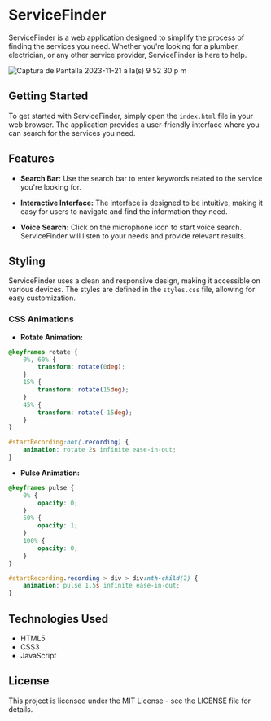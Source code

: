 # ServiceFinder

ServiceFinder is a web application designed to simplify the process of finding the services you need. Whether you're looking for a plumber, electrician, or any other service provider, ServiceFinder is here to help.

![Captura de Pantalla 2023-11-21 a la(s) 9 52 30 p m](https://github.com/jsurrea/Frontend-Mentor/assets/68788933/d0d21396-7cbb-4c44-93ef-6a75d575c075)

## Getting Started

To get started with ServiceFinder, simply open the `index.html` file in your web browser. The application provides a user-friendly interface where you can search for the services you need.

## Features

- **Search Bar:** Use the search bar to enter keywords related to the service you're looking for.

- **Interactive Interface:** The interface is designed to be intuitive, making it easy for users to navigate and find the information they need.

- **Voice Search:** Click on the microphone icon to start voice search. ServiceFinder will listen to your needs and provide relevant results.

## Styling

ServiceFinder uses a clean and responsive design, making it accessible on various devices. The styles are defined in the `styles.css` file, allowing for easy customization.

### CSS Animations

- **Rotate Animation:**

```css
@keyframes rotate {
    0%, 60% {
        transform: rotate(0deg);
    }
    15% {
        transform: rotate(15deg);
    }
    45% {
        transform: rotate(-15deg);
    }
}

#startRecording:not(.recording) {
    animation: rotate 2s infinite ease-in-out;
}
```

- **Pulse Animation:**

```css
@keyframes pulse {
    0% {
        opacity: 0;
    }
    50% {
        opacity: 1;
    }
    100% {
        opacity: 0;
    }
}

#startRecording.recording > div > div:nth-child(2) {
    animation: pulse 1.5s infinite ease-in-out;
}
```


## Technologies Used

- HTML5
- CSS3
- JavaScript

## License

This project is licensed under the MIT License - see the LICENSE file for details.
